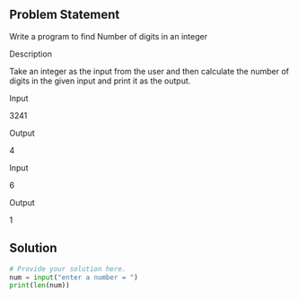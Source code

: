 ## Problem Statement 

Write a program to find Number of digits in an integer

Description

Take an integer as the input from the user and then calculate the number of digits in the given input and print it as the output.

Input

3241

Output

4

Input

6

Output

1

 
## Solution

```python
# Provide your solution here.
num = input("enter a number = ")
print(len(num))
